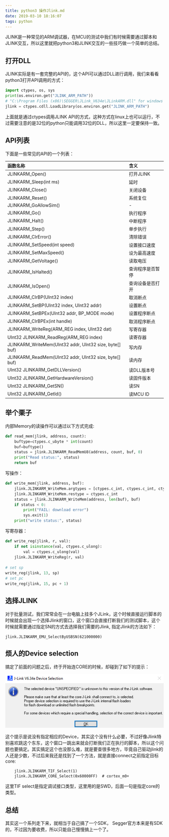 ```yaml
---
title: python3 操作Jlink.md
date: 2019-03-10 18:16:07
tags: python
---
```

JLINK是一种常见的ARM调试器，在MCU的测试中我们有时候需要通过脚本和JLINK交互，所以这里就把python3和JLINK交互的一些技巧做一个简单的总结。

## 打开DLL

JLINK实际是有一套完整的API的，这个API可以通过DLL进行调用，我们来看看python3打开API调用的方式：

```python
import ctypes, os, sys
print(os.environ.get("JLINK_ARM_PATH"))
# "C:\Program Files (x86)\SEGGER\JLink_V634e\JLinkARM.dll" for windows
jlink = ctypes.cdll.LoadLibrary(os.environ.get("JLINK_ARM_PATH")
```

上面就是通过ctypes调用JLINK API的方式，这种方式在linux上也可以运行，不过需要注意的是32位的python只能调用32位的DLL，所以这里一定要保持一致。

<!--more-->

## API列表

下面是一些常见的API的一个列表：

|函数名称|含义|
|:--|:--|
|JLINKARM_Open()|打开JLINK|
|JLINKARM_Sleep(int ms)|延时|
|JLINKARM_Close()|关闭设备|
|JLINKARM_Reset()|系统复位|
|JLINKARM_GoAllowSim()|-|
|JLINKARM_Go()|执行程序|
|JLINKARM_Halt()|中断程序|
|JLINKARM_Step()|单步执行|
|JLINKARM_ClrError()|清除错误|
|JLINKARM_SetSpeed(int speed)|设置接口速度|
|JLINKARM_SetMaxSpeed()|设为最高速度|
|JLINKARM_GetVoltage()|读取电压|
|JLINKARM_IsHalted()|查询程序是否暂停|
|JLINKARM_IsOpen()|查询设备是否打开|
|JLINKARM_ClrBP(UInt32 index)|取消断点|
|JLINKARM_SetBP(UInt32 index, UInt32 addr)|设置断点|
|JLINKARM_SetBPEx(UInt32 addr, BP_MODE mode)|设置程序断点|
|JLINKARM_ClrBPEx(int handle)|取消程序断点|
|JLINKARM_WriteReg(ARM_REG index, UInt32 dat)|写寄存器|
|UInt32 JLINKARM_ReadReg(ARM_REG index)|读寄存器|
|JLINKARM_WriteMem(UInt32 addr, UInt32 size, byte[] buf)|写内存|
|JLINKARM_ReadMem(UInt32 addr, UInt32 size, byte[] buf)|读内存|
|UInt32 JLINKARM_GetDLLVersion()|读DLL版本号|
|UInt32 JLINKARM_GetHardwareVersion()|读固件版本|
|UInt32 JLINKARM_GetSN()|读SN|
|UInt32 JLINKARM_GetId()|读MCU ID|

## 举个栗子

内部Memory的读操作可以通过以下方式完成:

```python
def read_mem(jlink, address, count):
    buftype=ctypes.c_ubyte * int(count)
    buf=buftype()
    status = jlink.JLINKARM_ReadMemU8(address, count, buf, 0)
    print("Read status:", status)
    return buf
```

写操作：

```python
def write_mem(jlink, address, buf):
    jlink.JLINKARM_WriteMem.argtypes = [ctypes.c_int, ctypes.c_int, ctypes.c_char_p]
    jlink.JLINKARM_WriteMem.restype = ctypes.c_int
    status = jlink.JLINKARM_WriteMem(address, len(buf), buf)
    if status < 0:
        print("FAIL: download error")
        sys.exit(1)
    print("write status:", status)
```

写寄存器：

```python
def write_reg(jlink, r, val):
    if not isinstance(val, ctypes.c_ulong):
        val = ctypes.c_ulong(val)
    jlink.JLINKARM_WriteReg(r, val)

# set sp
write_reg(jlink, 13, sp)
# set pc
write_reg(jlink, 15, pc + 1)
```

## 选择JLINK

对于批量测试，我们常常会在一台电脑上挂多个JLink，这个时候直接运行脚本的时候就会出现一个选择Jlink的窗口，这个窗口会直接打断我们的测试脚本，这个时候就需要通过指定SN的方式去选择我们需要的Jlink, 指定Jlink的方法如下：

```
jlink.JLINKARM_EMU_SelectByUSBSN(621000000)
```

## 烦人的Device selection

搞定了前面的问题之后，终于开始连CORE的时候，却碰到了如下的提示：

![Jlink Error][1]

这个提示是说没有指定相应的Device，其实这个没有什么必要，不过好像Jlink特别喜欢跳这个东东，这个窗口一跳出来就会打断我们正在执行的脚本，所以这个问题也要搞定。其实搞定这个也没那么难，就是要查很多地方，毕竟自己驱动jlink的人还是少数，不过后来我还是找到了一个方法，就是直接connect之前指定目标core:

```
    jlink.JLINKARM_TIF_Select(1)
    jlink.JLINKARM_CORE_Select(0x60000FF)  # cortex_m0+
```

这里TIF select是指定调试接口类型，这里用的是SWD，后面一句是指定core的类型。

## 总结

其实这一个系列走下来，就相当于自己搞了一个SDK， Segger官方本来是有SDK的，不过因为要收费，所以只能自己慢慢搞上一个了。

  [1]: /images/jlink_error.png